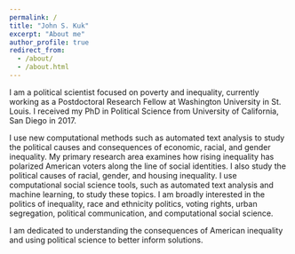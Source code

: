 ```yaml
---
permalink: /
title: "John S. Kuk"
excerpt: "About me"
author_profile: true
redirect_from: 
  - /about/
  - /about.html
---
```

<!-- Global site tag (gtag.js) - Google Analytics -->
<script async src="https://www.googletagmanager.com/gtag/js?id=UA-123521501-1"></script>
<script>
  window.dataLayer = window.dataLayer || [];
  function gtag(){dataLayer.push(arguments);}
  gtag('js', new Date());

  gtag('config', 'UA-123521501-1');
</script>


I am a political scientist focused on poverty and inequality, currently working as a Postdoctoral Research Fellow at Washington University in St. Louis. I received my PhD in Political Science from University of California, San Diego in 2017.

I use new computational methods such as automated text analysis to study the political causes and consequences of economic, racial, and gender inequality. My primary research area examines how rising inequality has polarized American voters along the line of social identities. I also study the political causes of racial, gender, and housing inequality.  I use computational social science tools, such as automated text analysis and machine learning, to study these topics. I am broadly interested in the politics of inequality, race and ethnicity politics, voting rights, urban segregation, political communication, and computational social science. 

I am dedicated to understanding the consequences of American inequality and using political science to better inform solutions.
